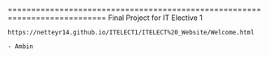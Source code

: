 ===========================================================================
    Final Project for IT Elective 1

    https://netteyr14.github.io/ITELECT1/ITELECT%20_Website/Welcome.html

    - Ambin


